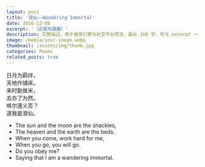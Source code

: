 ```yaml
---
layout: post
title: '浪仙——Wandering Immortal'
date: 2016-12-08
excerpt: '（这里写摘要）'
description: 完整描述，用于搜索引擎与社交平台预览，最长 160 字，可与 excerpt 一致
image: /media/your-image.webp
thumbnail: /assets/img/thumb.jpg
categories: Poems
related_posts: true
---
```


日月为羁绊，  
天地作铺床。  
来时勤做米，  
去亦了为然。  
唤尔遵义否？  
道我是浪仙。

- The sun and the moon are the shackles,
- The heaven and the earth are the beds.
- When you come, work hard for me,
- When you go, you will go.
- Do you obey me?
- Saying that I am a wandering immortal.